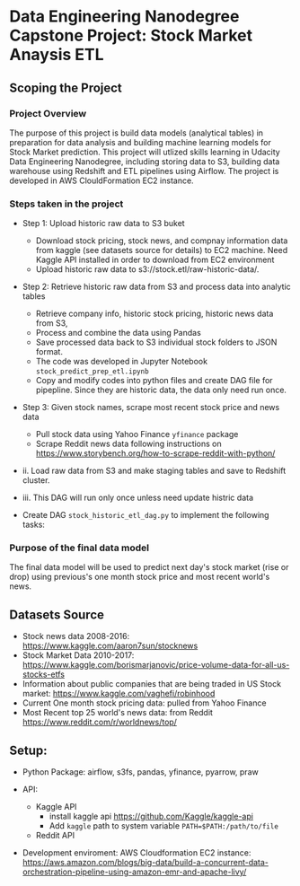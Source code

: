 # Data Engineering Nanodegree Capstone Project: Stock Market Anaysis ETL
## Scoping the Project
### Project Overview
The purpose of this project is build data models (analytical tables) in preparation for data analysis and building machine learning models for Stock Market prediction. This project will utlized skills learning in Udacity Data Engineering Nanodegree, including storing data to S3, building data warehouse using Redshift and ETL pipelines using Airflow. The project is developed in AWS ClouldFormation EC2 instance. 

### Steps taken in the project
* Step 1: Upload historic raw data to S3 buket
    * Download stock pricing, stock news, and compnay information data from kaggle (see datasets source for details) to EC2 machine. Need Kaggle API installed in order to download from EC2 environment
   * Upload historic raw data to s3://stock.etl/raw-historic-data/.

* Step 2: Retrieve historic raw data from S3 and process data into analytic tables 
     * Retrieve company info, historic stock pricing, historic news data from S3, 
     * Process and combine the data using Pandas
     * Save processed data back to S3 individual stock folders to JSON format. 
     * The code was developed in Jupyter Notebook `stock_predict_prep_etl.ipynb`
     * Copy and modify codes into python files and create DAG file for pipepline. Since they are historic data, the data only need run once.
 
 * Step 3: Given stock names, scrape most recent stock price and news data
    * Pull stock data using Yahoo Finance `yfinance` package
    * Scrape Reddit news data following instructions on https://www.storybench.org/how-to-scrape-reddit-with-python/
         
         
* ii. Load raw data from S3 and make staging tables and save to Redshift cluster.
* iii. This DAG will run only once unless need update histric data

 * Create DAG `stock_historic_etl_dag.py` to implement the following tasks:
 

### Purpose of the final data model
The final data model will be used to predict next day's stock market (rise or drop) using previous's one month stock price and most recent world's news.

## Datasets Source
- Stock news data 2008-2016: https://www.kaggle.com/aaron7sun/stocknews
- Stock Market Data 2010-2017: https://www.kaggle.com/borismarjanovic/price-volume-data-for-all-us-stocks-etfs
- Information about public companies that are being traded in US Stock market: https://www.kaggle.com/vaghefi/robinhood
- Current One month stock pricing data: pulled from Yahoo Finance
- Most Recent top 25 world's news data: from Reddit https://www.reddit.com/r/worldnews/top/

## Setup:
- Python Package: airflow, s3fs, pandas, yfinance, pyarrow, praw
- API: 
   * Kaggle API 
      - install kaggle api https://github.com/Kaggle/kaggle-api
      - Add `kaggle` path to system variable `PATH=$PATH:/path/to/file`
   * Reddit API

 - Development enviroment: AWS Cloudformation EC2 instance: https://aws.amazon.com/blogs/big-data/build-a-concurrent-data-orchestration-pipeline-using-amazon-emr-and-apache-livy/
   
